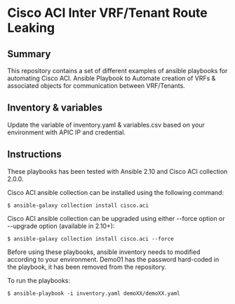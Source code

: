 # Cisco ACI Inter VRF/Tenant Route Leaking

## Summary

This repository contains a set of different examples of ansible playbooks for automating Cisco ACI.
Ansible Playbook to Automate creation of VRFs &amp; associated objects for communication between VRF/Tenants.

## Inventory & variables

Update the variable of inventory.yaml & variables.csv based on your environment with APIC IP and credential.


## Instructions

These playbooks has been tested with Ansible 2.10 and Cisco ACI collection 2.0.0.

Cisco ACI ansible collection can be installed using the following command:

```
$ ansible-galaxy collection install cisco.aci
```

Cisco ACI ansible collection can be upgraded using either --force option or --upgrade option (available in 2.10+):

```
$ ansible-galaxy collection install cisco.aci --force
```

Before using these playbooks, ansible inventory needs to modified according to your environment. Demo01 has the password hard-coded in the playbook, it has been removed from the repository.

To run the playbooks:

```
$ ansible-playbook -i inventory.yaml demoXX/demoXX.yaml
```

